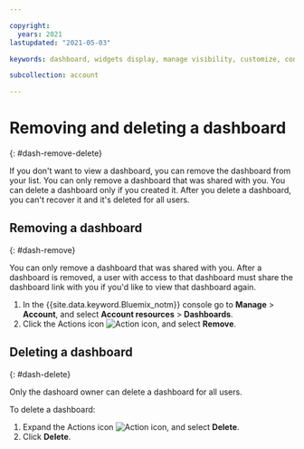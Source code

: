 ```yaml
---

copyright:
  years: 2021 
lastupdated: "2021-05-03"

keywords: dashboard, widgets display, manage visibility, customize, console, dashboard templates 

subcollection: account

---
```


# Removing and deleting a dashboard 
{: #dash-remove-delete}

If you don't want to view a dashboard, you can remove the dashboard from your list. You can only remove a dashboard that was shared with you. You can delete a dashboard only if you created it. After you delete a dashboard, you can't recover it and it's deleted for all users.

## Removing a dashboard 
{: #dash-remove}

You can only remove a dashboard that was shared with you. After a dashboard is removed, a user with access to that dashboard must share the dashboard link with you if you'd like to view that dashboard again.

1. In the {{site.data.keyword.Bluemix_notm}} console go to **Manage** > **Account**, and select **Account resources** > **Dashboards**.
2. Click the Actions icon ![Action icon](../icons/action-menu-icon.svg), and select **Remove**. 

## Deleting a dashboard
{: #dash-delete}

Only the dashoard owner can delete a dashboard for all users.

To delete a dashboard: 
1. Expand the Actions icon ![Action icon](../icons/action-menu-icon.svg), and select **Delete**.
2. Click **Delete**. 
